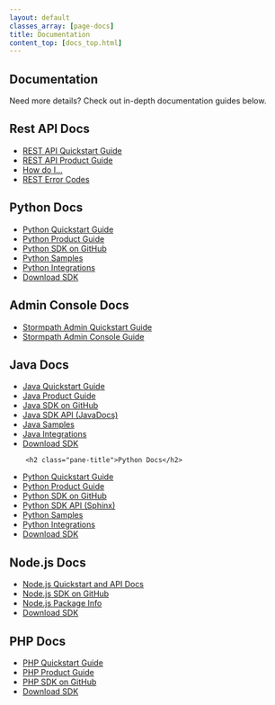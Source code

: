 ```yaml
---
layout: default
classes_array: [page-docs]
title: Documentation
content_top: [docs_top.html]
---
```



<div class="panel-display panel-3col-33-stacked  clearfix">
  <div class="panel-panel panel-col-top">
    <div class="inside"><div class="panel-pane pane-custom pane-1">
      <h2 class="pane-title">Documentation</h2>
      <div class="pane-content">
       <p>Need more details? Check out in-depth documentation guides below.</p>   </div>
     </div>
   </div>
  </div>
  <div class="center-wrapper">
    <div class="panel-panel panel-col-first">
      <div class="inside">
        <div class="panel-pane pane-block pane-menu-menu-docs-restapi">
          <h2 class="pane-title">Rest API Docs</h2>
          <div class="pane-content">
            <ul class="menu">
              <li class="first leaf"><a href="/rest/quickstart" title="">REST API Quickstart Guide</a></li>
              <li class="leaf"><a href="/rest/product-guide" title="">REST API Product Guide</a></li>
              <li class="leaf"><a href="/how-do-i" title="">How do I...</a></li>
              <li class="last leaf"><a href="/errors" title="">REST Error Codes</a></li>
            </ul>
          </div>
        </div>
        <div class="panel-separator">
        </div>
        <div class="panel-pane pane-block pane-menu-menu-docs-python">
          <h2 class="pane-title">Python Docs</h2>
          <div class="pane-content">
            <ul class="menu"><li class="first leaf"><a href="/python/quickstart" title="">Python Quickstart Guide</a></li>
              <li class="leaf"><a href="/python/product-guide" title="">Python Product Guide</a></li>
              <li class="leaf"><a href="https://github.com/stormpath/stormpath-sdk-python" title="">Python SDK on GitHub</a></li>
              <li class="leaf"><a href="/sample-apps/#sample-apps-python-container-jump" title="">Python Samples</a></li>
              <li class="last leaf"><a href="/integrations/#sample-apps-python-container-jump" title="">Python Integrations</a></li>
              <li class="leaf download-sdk"><a href="https://github.com/stormpath/stormpath-sdk-python/archive/master.zip">Download SDK</a></li>
            </ul>  
          </div>
        </div>
        <div class="panel-separator">
        </div>
        <div class="panel-pane pane-block pane-menu-menu-docs-admin-console">
          <h2 class="pane-title">Admin Console Docs</h2>
          <div class="pane-content">
            <ul class="menu"><li class="first leaf"><a href="/console/quickstart" title="">Stormpath Admin Quickstart Guide</a></li>
              <li class="last leaf"><a href="/console/product-guide" title="">Stormpath Admin Console Guide</a></li>
            </ul>  
          </div>
        </div>
      </div>
    </div>
    <div class="panel-panel panel-col">
      <div class="inside"><div class="panel-pane pane-block pane-menu-menu-docs-java">
        <h2 class="pane-title">Java Docs</h2>
    
  
<div class="pane-content">
  <ul class="menu">
    <li class="first leaf"><a href="/java/quickstart" title="">Java Quickstart Guide</a></li>
    <li class="leaf"><a href="/java/product-guide" title="">Java Product Guide</a></li>
    <li class="leaf"><a href="https://github.com/stormpath/stormpath-sdk-java" title="">Java SDK on GitHub</a></li>
    <li class="leaf"><a href="/java/apidocs/" title="">Java SDK API (JavaDocs)</a></li>
    <li class="leaf"><a href="/sample-apps/#sample-apps-java-container-jump" title="">Java Samples</a></li>
    <li class="last leaf"><a href="/integrations/#sample-apps-java-container-jump" title="">Java Integrations</a></li>
    <li class="leaf download-sdk"><a href="https://github.com/stormpath/stormpath-sdk-java/archive/master.zip">Download SDK</a></li>
  </ul>  
</div>

  
  </div>
<div class="panel-separator"></div><div class="panel-pane pane-block pane-menu-menu-docs-python">
  
        <h2 class="pane-title">Python Docs</h2>
    
  
<div class="pane-content">
  <ul class="menu"><li class="first leaf"><a href="/python/quickstart" title="">Python Quickstart Guide</a></li>
    <li class="leaf"><a href="/python/product-guide" title="">Python Product Guide</a></li>
    <li class="leaf"><a href="https://github.com/stormpath/stormpath-sdk-python" title="">Python SDK on GitHub</a></li>
    <li class="leaf"><a href="/python/apidocs/" title="">Python SDK API (Sphinx)</a></li>
    <li class="leaf"><a href="/sample-apps/#sample-apps-python-container-jump" title="">Python Samples</a></li>
    <li class="last leaf"><a href="/integrations/#sample-apps-python-container-jump" title="">Python Integrations</a></li>
    <li class="leaf download-sdk"><a href="https://github.com/stormpath/stormpath-sdk-python/archive/master.zip">Download SDK</a></li>
  </ul>  
</div>

  
  </div>
</div>
    </div>
    <div class="panel-panel panel-col-last">
      <div class="inside">
        <div class="panel-pane pane-block pane-menu-menu-docs-node">
          <h2 class="pane-title">Node.js Docs</h2>
          <div class="pane-content">
            <ul class="menu">
              <li class="first leaf"><a href="/nodejs/api" title="">Node.js Quickstart and API Docs</a></li>
              <li class="last leaf"><a href="https://github.com/stormpath/stormpath-sdk-node" title="">Node.js SDK on GitHub</a></li>
              <li class="last leaf"><a href="https://www.npmjs.org/package/stormpath" title="">Node.js Package Info</a></li>
              <li class="leaf download-sdk"><a href="https://github.com/stormpath/stormpath-sdk-node/archive/master.zip">Download SDK</a></li>
            </ul>  
          </div>
        </div>
        <div class="panel-separator">
        </div>
        <div class="panel-pane pane-block pane-menu-menu-docs-php">
          <h2 class="pane-title">PHP Docs</h2>
          <div class="pane-content">
            <ul class="menu"><li class="first leaf"><a href="/php/quickstart" title="">PHP Quickstart Guide</a></li>
              <li class="leaf"><a href="/php/product-guide" title="">PHP Product Guide</a></li>
              <li class="last leaf"><a href="https://github.com/stormpath/stormpath-sdk-php" title="">PHP SDK on GitHub</a></li>
              <li class="leaf download-sdk"><a href="https://github.com/stormpath/stormpath-sdk-php/archive/master.zip">Download SDK</a></li>
            </ul>  
          </div>
        </div>
      </div>
    </div>
  </div>
</div>
<!-- block__no_wrapper -->
<!-- region__no_wrapper -->

